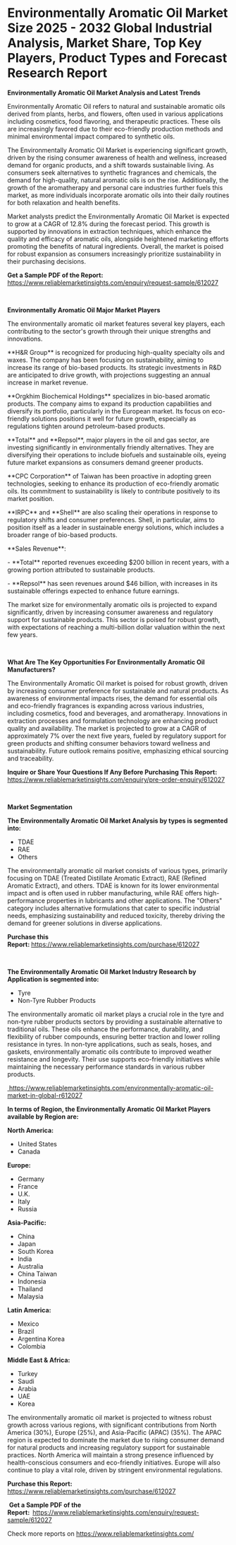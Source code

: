 <p><h1>Environmentally Aromatic Oil Market Size 2025 - 2032 Global Industrial Analysis, Market Share, Top Key Players, Product Types and Forecast Research Report</h1></p><p><strong>Environmentally Aromatic Oil Market Analysis and Latest Trends</strong></p>
<p><p>Environmentally Aromatic Oil refers to natural and sustainable aromatic oils derived from plants, herbs, and flowers, often used in various applications including cosmetics, food flavoring, and therapeutic practices. These oils are increasingly favored due to their eco-friendly production methods and minimal environmental impact compared to synthetic oils.</p><p>The Environmentally Aromatic Oil Market is experiencing significant growth, driven by the rising consumer awareness of health and wellness, increased demand for organic products, and a shift towards sustainable living. As consumers seek alternatives to synthetic fragrances and chemicals, the demand for high-quality, natural aromatic oils is on the rise. Additionally, the growth of the aromatherapy and personal care industries further fuels this market, as more individuals incorporate aromatic oils into their daily routines for both relaxation and health benefits.</p><p>Market analysts predict the Environmentally Aromatic Oil Market is expected to grow at a CAGR of 12.8% during the forecast period. This growth is supported by innovations in extraction techniques, which enhance the quality and efficacy of aromatic oils, alongside heightened marketing efforts promoting the benefits of natural ingredients. Overall, the market is poised for robust expansion as consumers increasingly prioritize sustainability in their purchasing decisions.</p></p>
<p><strong>Get a Sample PDF of the Report:&nbsp;</strong> <a href="https://www.reliablemarketinsights.com/enquiry/request-sample/612027?utm_campaign=3558&utm_medium=2&utm_source=Github&utm_content=ia&utm_term=23032025&utm_id=environmentally-aromatic-oil">https://www.reliablemarketinsights.com/enquiry/request-sample/612027</a></p>
<p>&nbsp;</p>
<p><strong>Environmentally Aromatic Oil Major Market Players</strong></p>
<p><p>The environmentally aromatic oil market features several key players, each contributing to the sector's growth through their unique strengths and innovations. </p><p>**H&R Group** is recognized for producing high-quality specialty oils and waxes. The company has been focusing on sustainability, aiming to increase its range of bio-based products. Its strategic investments in R&D are anticipated to drive growth, with projections suggesting an annual increase in market revenue.</p><p>**Orgkhim Biochemical Holdings** specializes in bio-based aromatic products. The company aims to expand its production capabilities and diversify its portfolio, particularly in the European market. Its focus on eco-friendly solutions positions it well for future growth, especially as regulations tighten around petroleum-based products.</p><p>**Total** and **Repsol**, major players in the oil and gas sector, are investing significantly in environmentally friendly alternatives. They are diversifying their operations to include biofuels and sustainable oils, eyeing future market expansions as consumers demand greener products.</p><p>**CPC Corporation** of Taiwan has been proactive in adopting green technologies, seeking to enhance its production of eco-friendly aromatic oils. Its commitment to sustainability is likely to contribute positively to its market position.</p><p>**IRPC** and **Shell** are also scaling their operations in response to regulatory shifts and consumer preferences. Shell, in particular, aims to position itself as a leader in sustainable energy solutions, which includes a broader range of bio-based products.</p><p>**Sales Revenue**: </p><p>- **Total** reported revenues exceeding $200 billion in recent years, with a growing portion attributed to sustainable products. </p><p>- **Repsol** has seen revenues around $46 billion, with increases in its sustainable offerings expected to enhance future earnings. </p><p>The market size for environmentally aromatic oils is projected to expand significantly, driven by increasing consumer awareness and regulatory support for sustainable products. This sector is poised for robust growth, with expectations of reaching a multi-billion dollar valuation within the next few years.</p></p>
<p>&nbsp;</p>
<p><strong>What Are The Key Opportunities For Environmentally Aromatic Oil Manufacturers?</strong></p>
<p><p>The Environmentally Aromatic Oil market is poised for robust growth, driven by increasing consumer preference for sustainable and natural products. As awareness of environmental impacts rises, the demand for essential oils and eco-friendly fragrances is expanding across various industries, including cosmetics, food and beverages, and aromatherapy. Innovations in extraction processes and formulation technology are enhancing product quality and availability. The market is projected to grow at a CAGR of approximately 7% over the next five years, fueled by regulatory support for green products and shifting consumer behaviors toward wellness and sustainability. Future outlook remains positive, emphasizing ethical sourcing and traceability.</p></p>
<p><strong>Inquire or Share Your Questions If Any Before Purchasing This Report:</strong> <a href="https://www.reliablemarketinsights.com/enquiry/pre-order-enquiry/612027?utm_campaign=3558&utm_medium=2&utm_source=Github&utm_content=ia&utm_term=23032025&utm_id=environmentally-aromatic-oil">https://www.reliablemarketinsights.com/enquiry/pre-order-enquiry/612027</a></p>
<p>&nbsp;</p>
<p><strong>Market Segmentation</strong></p>
<p><strong>The Environmentally Aromatic Oil Market Analysis by types is segmented into:</strong></p>
<p><ul><li>TDAE</li><li>RAE</li><li>Others</li></ul></p>
<p><p>The environmentally aromatic oil market consists of various types, primarily focusing on TDAE (Treated Distillate Aromatic Extract), RAE (Refined Aromatic Extract), and others. TDAE is known for its lower environmental impact and is often used in rubber manufacturing, while RAE offers high-performance properties in lubricants and other applications. The "Others" category includes alternative formulations that cater to specific industrial needs, emphasizing sustainability and reduced toxicity, thereby driving the demand for greener solutions in diverse applications.</p></p>
<p><strong>Purchase this Report:&nbsp;</strong><a href="https://www.reliablemarketinsights.com/purchase/612027?utm_campaign=3558&utm_medium=2&utm_source=Github&utm_content=ia&utm_term=23032025&utm_id=environmentally-aromatic-oil">https://www.reliablemarketinsights.com/purchase/612027</a></p>
<p>&nbsp;</p>
<p><strong>The Environmentally Aromatic Oil Market Industry Research by Application is segmented into:</strong></p>
<p><ul><li>Tyre</li><li>Non-Tyre Rubber Products</li></ul></p>
<p><p>The environmentally aromatic oil market plays a crucial role in the tyre and non-tyre rubber products sectors by providing a sustainable alternative to traditional oils. These oils enhance the performance, durability, and flexibility of rubber compounds, ensuring better traction and lower rolling resistance in tyres. In non-tyre applications, such as seals, hoses, and gaskets, environmentally aromatic oils contribute to improved weather resistance and longevity. Their use supports eco-friendly initiatives while maintaining the necessary performance standards in various rubber products.</p></p>
<p><a href="https://www.reliablemarketinsights.com/environmentally-aromatic-oil-market-in-global-r612027?utm_campaign=3558&utm_medium=2&utm_source=Github&utm_content=ia&utm_term=23032025&utm_id=environmentally-aromatic-oil">&nbsp;https://www.reliablemarketinsights.com/environmentally-aromatic-oil-market-in-global-r612027</a></p>
<p><strong>In terms of Region, the Environmentally Aromatic Oil Market Players available by Region are:</strong></p>
<p>
    <p> <strong> North America: </strong>
        <ul>
            <li>United States</li>
            <li>Canada</li>
        </ul>
        </p> 
    <p> <strong> Europe: </strong>
        <ul>
            <li>Germany</li>
            <li>France</li>
            <li>U.K.</li>
            <li>Italy</li>
            <li>Russia</li>
        </ul>
        </p> 
    <p> <strong> Asia-Pacific: </strong>
        <ul>
            <li>China</li>
            <li>Japan</li>
            <li>South Korea</li>
            <li>India</li>
            <li>Australia</li>
            <li>China Taiwan</li>
            <li>Indonesia</li>
            <li>Thailand</li>
            <li>Malaysia</li>
        </ul>
        </p> 
    <p> <strong> Latin America: </strong>
        <ul>
            <li>Mexico</li>
            <li>Brazil</li>
            <li>Argentina Korea</li>
            <li>Colombia</li>
        </ul>
        </p> 
    <p> <strong> Middle East & Africa: </strong>
        <ul>
            <li>Turkey</li>
            <li>Saudi</li>
            <li>Arabia</li>
            <li>UAE</li>
            <li>Korea</li>
        </ul>
    </p>
    </p>
<p><p>The environmentally aromatic oil market is projected to witness robust growth across various regions, with significant contributions from North America (30%), Europe (25%), and Asia-Pacific (APAC) (35%). The APAC region is expected to dominate the market due to rising consumer demand for natural products and increasing regulatory support for sustainable practices. North America will maintain a strong presence influenced by health-conscious consumers and eco-friendly initiatives. Europe will also continue to play a vital role, driven by stringent environmental regulations.</p></p>
<p><strong>Purchase this Report: </strong><a href="https://www.reliablemarketinsights.com/purchase/612027?utm_campaign=3558&utm_medium=2&utm_source=Github&utm_content=ia&utm_term=23032025&utm_id=environmentally-aromatic-oil">https://www.reliablemarketinsights.com/purchase/612027</a></p>
<p>&nbsp;<strong>Get a Sample PDF of the Report:&nbsp;&nbsp;</strong><a href="https://www.reliablemarketinsights.com/enquiry/request-sample/612027?utm_campaign=3558&utm_medium=2&utm_source=Github&utm_content=ia&utm_term=23032025&utm_id=environmentally-aromatic-oil">https://www.reliablemarketinsights.com/enquiry/request-sample/612027</a></p>
<p><strong></strong></p>
<p>Check more reports on <a href="https://www.reliablemarketinsights.com/?utm_campaign=3558&utm_medium=2&utm_source=Github&utm_content=ia&utm_term=23032025&utm_id=environmentally-aromatic-oil">https://www.reliablemarketinsights.com/</a></p>